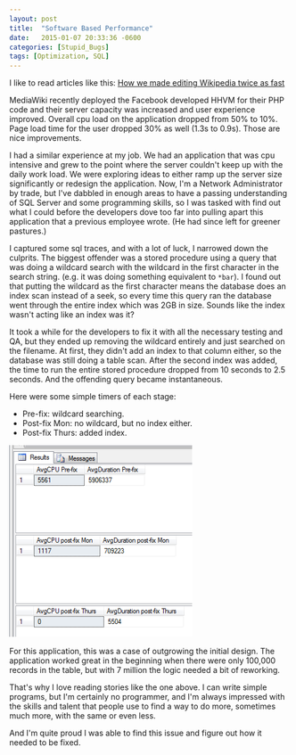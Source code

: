 ```yaml
---
layout: post
title:  "Software Based Performance"
date:   2015-01-07 20:33:36 -0600
categories: [Stupid_Bugs]
tags: [Optimization, SQL]
---
```


I like to read articles like this: [How we made editing Wikipedia twice as fast](https://blog.wikimedia.org/2014/12/29/how-we-made-editing-wikipedia-twice-as-fast/)

MediaWiki recently deployed the Facebook developed HHVM for their PHP code and their server capacity was increased and user experience improved. Overall cpu load on the application dropped from 50% to 10%. Page load time for the user dropped 30% as well (1.3s to 0.9s). Those are nice improvements.

I had a similar experience at my job. We had an application that was cpu intensive and grew to the point where the server couldn't keep up with the daily work load. We were exploring ideas to either ramp up the server size significantly or redesign the application. Now, I'm a Network Administrator by trade, but I've dabbled in enough areas to have a passing understanding of SQL Server and some programming skills, so I was tasked with find out what I could before the developers dove too far into pulling apart this application that a previous employee wrote. (He had since left for greener pastures.)

I captured some sql traces, and with a lot of luck, I narrowed down the culprits. The biggest offender was a stored procedure using a query that was doing a wildcard search with the wildcard in the first character in the search string. (e.g. it was doing something equivalent to  `*bar`). I found out that putting the wildcard as the first character means the database does an index scan instead of a seek, so every time this query ran the database went through the entire index which was 2GB in size. Sounds like the index wasn't acting like an index was it?

It took a while for the developers to fix it with all the necessary testing and QA, but they ended up removing the wildcard entirely and just searched on the filename. At first, they didn't add an index to that column either, so the database was still doing a table scan. After the second index was added, the time to run the entire stored procedure dropped from 10 seconds to 2.5 seconds. And the offending query became instantaneous.

Here were some simple timers of each stage:

* Pre-fix: wildcard searching.
* Post-fix Mon: no wildcard, but no index either.
* Post-fix Thurs: added index.

![sql_optimization](/assets/2015/01/sql_optimization.png)

For this application, this was a case of outgrowing the initial design. The application worked great in the beginning when there were only 100,000 records in the table, but with 7 million the logic needed a bit of reworking.

That's why I love reading stories like the one above. I can write simple programs, but I'm certainly no programmer, and I'm always impressed with the skills and talent that people use to find a way to do more, sometimes much more, with the same or even less.

And I'm quite proud I was able to find this issue and figure out how it needed to be fixed.
